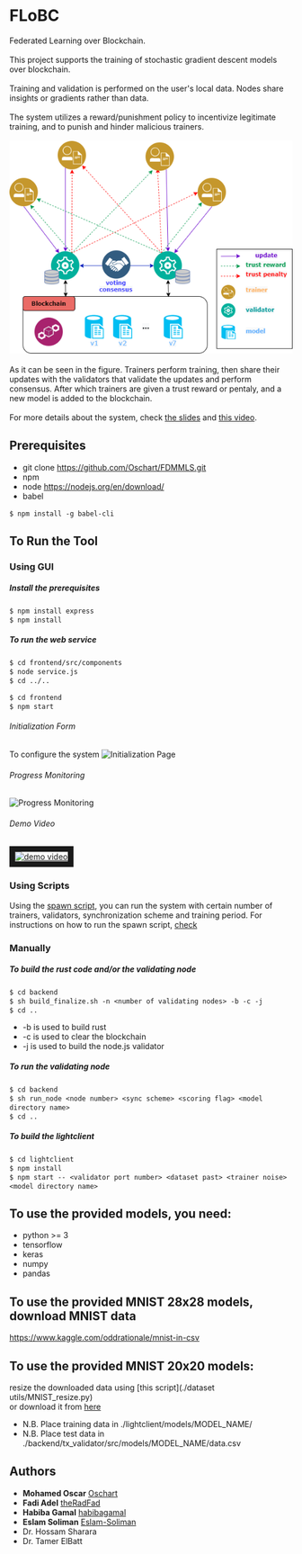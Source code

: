 # FLoBC
Federated Learning over Blockchain. <br><br>
This project supports the training of stochastic gradient descent models over blockchain. <br><br>
Training and validation is performed on the user's local data. Nodes share insights or gradients rather than data. <br><br>
The system utilizes a reward/punishment policy to incentivize legitimate training, and to punish and hinder malicious trainers. <br><br>
![System View](./pictures/systemView.png "System View")<br><br>
As it can be seen in the figure. Trainers perform training, then share their updates with the validators that validate the updates and perform consensus. After which trainers are given a trust reward or pentaly, and a new model is added to the blockchain. <br><br>
For more details about the system, check [the slides](https://docs.google.com/presentation/d/1koIePQY4zOhS8jltEeFZ27Q99Ua_KlZIDUb6Zcn_VCI/edit?usp=sharing) and [this video](https://drive.google.com/file/d/1e6TVJ5_nI7mPKt9JTVXy2bMrMx7xXkqG/view?usp=sharing). 

## Prerequisites
- git clone https://github.com/Oschart/FDMMLS.git
- npm 
- node https://nodejs.org/en/download/
- babel 
``` shell
$ npm install -g babel-cli
```

## To Run the Tool

### Using GUI
##### Install the prerequisites
``` shell
$ npm install express
$ npm install 
````

##### To run the web service
``` shell
$ cd frontend/src/components
$ node service.js
$ cd ../..
````

``` shell
$ cd frontend
$ npm start
````

###### Initialization Form
To configure the system
![Initialization Page](./pictures/form.png "System Configuration Page")

###### Progress Monitoring
![Progress Monitoring](./pictures/monitor.png "Progress Monitoring")

###### Demo Video
<a href="https://drive.google.com/file/d/1indstlHqPbDn9WctNczFZVVRBCU-5qbf/view?usp=sharing"><img src="https://github.com/Oschart/FDMMLS/blob/main/pictures/thumbnail.png" 
alt="demo video" width="480" height="360" border="10" /></a>

### Using Scripts
Using the [spawn script](./scripts/spawn/spawn.sh), you can run the system with certain number of trainers, validators, synchronization scheme and training period.
For instructions on how to run the spawn script, [check](./scripts/spawn/README.md)

### Manually

##### To build the rust code and/or the validating node
``` shell
$ cd backend
$ sh build_finalize.sh -n <number of validating nodes> -b -c -j 
$ cd ..
````
- -b is used to build rust
- -c is used to clear the blockchain
- -j is used to build the node.js validator

##### To run the validating node
``` shell
$ cd backend
$ sh run_node <node number> <sync scheme> <scoring flag> <model directory name>
$ cd ..
````
##### To build the lightclient 
``` shell
$ cd lightclient
$ npm install
$ npm start -- <validator port number> <dataset past> <trainer noise> <model directory name> 
```

## To use the provided models, you need:
- python >= 3
- tensorflow
- keras
- numpy
- pandas

## To use the provided MNIST 28x28 models, download MNIST data
https://www.kaggle.com/oddrationale/mnist-in-csv

## To use the provided MNIST 20x20 models:
resize the downloaded data using [this script](./dataset utils/MNIST_resize.py) <br>
or download it from [here](https://drive.google.com/drive/folders/1tOyb5J4kDwkOA8ML0Ub-gmj-b44LvMzU?usp=sharing)

- N.B. Place training data in ./lightclient/models/MODEL_NAME/
- N.B. Place test data in ./backend/tx_validator/src/models/MODEL_NAME/data.csv

## Authors
* **Mohamed Oscar** [Oschart](https://github.com/Oschart)
* **Fadi Adel** [theRadFad](https://github.com/theRadFad)
* **Habiba Gamal** [habibagamal](https://github.com/habibagamal)
* **Eslam Soliman** [Eslam-Soliman](https://github.com/Eslam-Soliman)
* Dr. Hossam Sharara
* Dr. Tamer ElBatt
